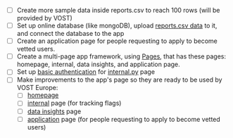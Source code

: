 - [ ] Create more sample data inside reports.csv to reach 100 rows (will be provided by VOST)
- [ ] Set up online database (like mongoDB), upload [reports.csv data](https://github.com/Coding-with-Adam/response-reporting-dashboard/blob/main/pages/reports.csv) to it, and connect the database to the app
- [ ] Create an application page for people requesting to apply to become vetted users.
- [ ] Create a multi-page app framework, using [Pages](https://dash.plotly.com/urls#dash-pages), that has these pages: homepage, internal, data insights, and application page.
- [ ] Set up [basic authentication](https://github.com/plotly/dash-auth/blob/main/README.md) for [internal.py](https://github.com/Coding-with-Adam/response-reporting-dashboard/blob/main/pages/internal.py) page
- [ ] Make improvements to the app's page so they are ready to be used by VOST Europe:
  - [ ] [homepage](https://github.com/Coding-with-Adam/response-reporting-dashboard/blob/main/pages/homepage.py)
  - [ ] [internal](https://github.com/Coding-with-Adam/response-reporting-dashboard/blob/main/pages/internal.py) page (for tracking flags)
  - [ ] [data insights](https://github.com/Coding-with-Adam/response-reporting-dashboard/blob/main/pages/data-insights.py) page 
  - [ ] [application](https://github.com/Coding-with-Adam/response-reporting-dashboard/blob/main/pages/application.py) page (for people requesting to apply to become vetted users)

